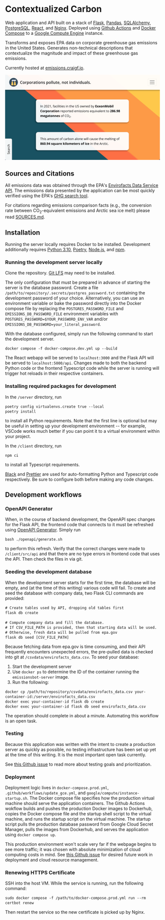 # Contextualized Carbon

Web application and API built on a stack of [Flask](https://flask.palletsprojects.com/en/2.2.x/), [Pandas](https://pandas.pydata.org/), [SQLAlchemy](https://www.sqlalchemy.org/), [PostgreSQL](https://www.postgresql.org/), [React](https://reactjs.org/), and [Nginx](https://www.nginx.com/). Deployed using [Github Actions](https://github.com/features/actions) and [Docker Compose](https://docs.docker.com/compose/) to a [Google Compute Engine](https://cloud.google.com/compute) instance.

Transforms and exposes EPA data on corporate greenhouse gas emissions in the United States. Generates non-technical descriptions that contextualize the magnitude and impact of these greenhouse gas emissions.

Currently hosted at [emissions.craigf.io](https://emissions.craigf.io).

![Screenshot of application](emissions_screenshot.png "Screenshot of application")

## Sources and Citations

All emissions data was obtained through the EPA's [Envirofacts Data Service API](https://www.epa.gov/enviro/envirofacts-data-service-api). The emissions data presented by the application can be most quickly verified using the EPA's [GHG search tool](https://enviro.epa.gov/envirofacts/ghg/search).

For citations regarding emissions comparison facts (e.g., the conversion rate between CO<sub>2</sub>-equivalent emissions and Arctic sea ice melt) please read [SOURCES.md](SOURCES.md).

## Installation

Running the server locally requires Docker to be installed. Development additionally requires [Python 3.10](https://www.python.org/), [Poetry](https://python-poetry.org/), [Node.js](https://nodejs.org/en/), and [npm](https://www.npmjs.com/).

### Running the development server locally

Clone the repository. [Git LFS](https://git-lfs.github.com/) may need to be installed.

The only configuration that must be prepared in advance of starting the server is the database password. Create a file `/path/to/repository/.secrets/postgres_password.txt` containing the development password of your choice. Alternatively, you can use an environment variable or bake the password directly into the Docker compose file by replacing the `POSTGRES_PASSWORD_FILE` and `EMISSIONS_DB_PASSWORD_FILE` environment variables with `POSTGRES_PASSWORD=$YOUR_PASSWORD_ENV_VAR` and/or `EMISSIONS_DB_PASSWORD=your_literal_password`.

With the database configured, simply run the following command to start the development server.

```
docker compose -f docker-compose.dev.yml up --build
```

The React webapp will be served to `localhost:3000` and the Flask API will be served to `localhost:5000/api`. Changes made to both the backend Python code or the frontend Typescript code while the server is running will trigger hot reloads in their respective containers.

### Installing required packages for development

In the `/server` directory, run

```
poetry config virtualenvs.create true --local
poetry install
```

to install all Python requirements. Note that the first line is optional but may be useful in setting up your development environment -- for example, VSCode works much better if you can point it to a virtual environment within your project.

In the `/client` directory, run

```
npm ci
```

to install all Typescript requirements.

[Black](https://black.readthedocs.io/en/stable/) and [Prettier](https://prettier.io/) are used for auto-formatting Python and Typescript code respectively. Be sure to configure both before making any code changes.

## Development workflows

### OpenAPI Generator

When, in the course of backend development, the OpenAPI spec changes for the Flask API, the frontend code that connects to it must be refreshed using [OpenAPI Generator](https://openapi-generator.tech/). Simply run

```
bash ./openapi/generate.sh
```

to perform this refresh. Verify that the correct changes were made to `/client/src/api` and that there are no type errors in frontend code that uses the API. Then check the files in via git.

### Seeding the development database

When the development server starts for the first time, the database will be empty, and (at the time of this writing) various code will fail. To create and seed the database with company data, two Flask CLI commands are provided:

```
# Create tables used by API, dropping old tables first
flask db create

# Compute company data and fill the database.
# If CSV_FILE_PATH is provided, then that starting data will be used.
# Otherwise, fresh data will be pulled from epa.gov
flask db seed [CSV_FILE_PATH]
```

Because fetching data from epa.gov is time consuming, and their API frequently encounters unexpected errors, the pre-pulled data is checked into git at `/csvdata/envirofacts_data.csv`. To seed your database:

1. Start the development server
2. Use `docker ps` to determine the ID of the container running the `emissionsbot-server` image.
3. Run the following:

```
docker cp /path/to/repository/csvdata/envirofacts_data.csv your-container-id:/server/envirofacts_data.csv
docker exec your-container-id flask db create
docker exec your-container-id flask db seed envirofacts_data.csv
```

The operation should complete in about a minute. Automating this workflow is an open task.

### Testing

Because this application was written with the intent to create a production server as quickly as possible, no testing infrastructure has been set up yet at the time of this writing. It is the most important open task currently.

See [this Github issue](https://github.com/rcraigfiedorek/emissions-facts/issues/1) to read more about testing goals and prioritization.

### Deployment

Deployment logic lives in `docker-compose.prod.yml`, `.github/workflows/update_gce.yml`, and `google/compute/instance-startup.sh`. The Docker compose file specifies how the production virtual machine should serve the application containers. The Github Actions wokflow builds and pushes the production Docker images to Dockerhub, copies the Docker compose file and the startup shell script to the virtual machine, and runs the startup script on the virtual machine. The startup script pulls the production database password from Google Cloud Secret Manager, pulls the images from Dockerhub, and serves the application using `docker compose up`.

This production environment won't scale very far if the webpage begins to see more traffic; it was chosen with absolute minimization of cloud computing costs in mind. See [this Github issue](https://github.com/rcraigfiedorek/emissions-facts/issues/5) for desired future work in deployment and cloud resource management.

### Renewing HTTPS Certificate

SSH into the host VM. While the service is running, run the following command:

```
sudo docker compose -f /path/to/docker-compose.prod.yml run --rm certbot renew
```
Then restart the service so the new certificate is picked up by Nginx.
